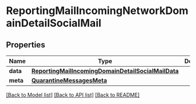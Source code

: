 # ReportingMailIncomingNetworkDomainDetailSocialMail

## Properties
Name | Type | Description | Notes
------------ | ------------- | ------------- | -------------
**data** | [**ReportingMailIncomingDomainDetailSocialMailData**](ReportingMailIncomingDomainDetailSocialMailData.md) |  | [optional] 
**meta** | [**QuarantineMessagesMeta**](QuarantineMessagesMeta.md) |  | [optional] 

[[Back to Model list]](../README.md#documentation-for-models) [[Back to API list]](../README.md#documentation-for-api-endpoints) [[Back to README]](../README.md)

